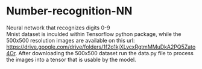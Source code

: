 # Number-recognition-NN
Neural network that recognizes digits 0-9  
Mnist dataset is inculded within Tensorflow python package, while the 500x500 resolution images are available on this url: https://drive.google.com/drive/folders/1f2o1kjXLvcxRgtmMMuDkA2PQ5Zato4Or.
After downloading the 500x500 dataset run the data.py file to process the images into a tensor that is usable by the model.
